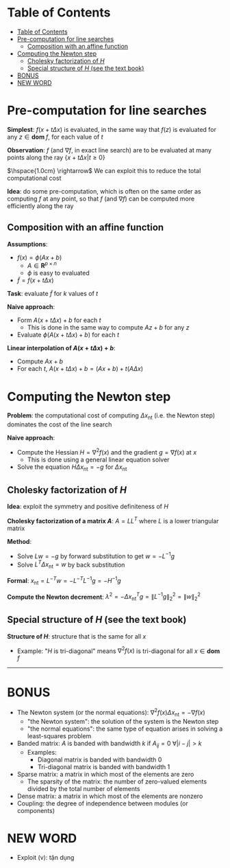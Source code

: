 <!-- TOC titleSize:1 tabSpaces:2 depthFrom:1 depthTo:6 withLinks:1 updateOnSave:1 orderedList:0 skip:0 title:1 charForUnorderedList:* -->
# Table of Contents
- [Table of Contents](#table-of-contents)
- [Pre-computation for line searches](#pre-computation-for-line-searches)
  - [Composition with an affine function](#composition-with-an-affine-function)
- [Computing the Newton step](#computing-the-newton-step)
  - [Cholesky factorization of $H$](#cholesky-factorization-of-h)
  - [Special structure of $H$ (see the text book)](#special-structure-of-h-see-the-text-book)
- [BONUS](#bonus)
- [NEW WORD](#new-word)
<!-- /TOC -->

# Pre-computation for line searches
**Simplest**: $f(x + t \Delta x)$ is evaluated, in the same way that $f(z)$ is evaluated for any $z \in \textbf{dom } f$, for each value of $t$

**Observation**: $f$ (and $\nabla f$, in exact line search) are to be evaluated at many points along the ray $\{x + t \Delta x|t \geq 0\}$

$\hspace{1.0cm} \rightarrow$ We can exploit this to reduce the total computational cost

**Idea**: do some pre-computation, which is often on the same order as computing $f$ at any point, so that $f$ (and $\nabla f$) can be computed more efficiently along the ray

## Composition with an affine function
**Assumptions**:
* $f(x) = \phi(Ax + b)$
  * $A \in \textbf{R}^{p \times n}$
  * $\phi$ is easy to evaluated
* $\tilde{f} = f(x + t \Delta x)$

**Task**: evaluate $\tilde{f}$ for $k$ values of $t$

**Naive approach**:
* Form $A(x + t \Delta x) + b$ for each $t$
  * This is done in the same way to compute $A z + b$ for any $z$
* Evaluate $\phi(A(x + t \Delta x) + b)$ for each $t$

**Linear interpolation of $A(x + t \Delta x) + b$**:
* Compute $A x + b$
* For each $t$, $A(x + t \Delta x) + b = (A x + b) + t (A \Delta x)$

# Computing the Newton step
**Problem**: the computational cost of computing $\Delta x_\text{nt}$ (i.e. the Newton step) dominates the cost of the line search

**Naive approach**:
* Compute the Hessian $H = \nabla^2 f(x)$ and the gradient $g = \nabla f(x)$ at $x$
  * This is done using a general linear equation solver
* Solve the equation $H \Delta x_\text{nt} = -g$ for $\Delta x_\text{nt}$

## Cholesky factorization of $H$
**Idea**: exploit the symmetry and positive definiteness of $H$

**Cholesky factorization of a matrix $A$**: $A = L L^T$ where $L$ is a lower triangular matrix

**Method**:
  * Solve $L w = -g$ by forward substitution to get $w = -L^{-1} g$
  * Solve $L^T \Delta x_\text{nt} = w$ by back substitution

**Formal**: $x_\text{nt} = L^{-T} w = -L^{-T} L^{-1} g = -H^{-1} g$

**Compute the Newton decrement**: $\lambda^2 = -\Delta x_\text{nt}^T g = \|L^{-1} g\|_2^2 = \|w\|_2^2$

## Special structure of $H$ (see the text book)
**Structure of $H$**: structure that is the same for all $x$
* Example: "$H$ is tri-diagonal" means $\nabla^2 f(x)$ is tri-diagonal for all $x \in \textbf{dom } f$

---

# BONUS
* The Newton system (or the normal equations): $\nabla^2 f(x) \Delta x_\text{nt} = -\nabla f(x)$
  * "the Newton system": the solution of the system is the Newton step
  * "the normal equations": the same type of equation arises in solving a least-squares problem
* Banded matrix: $A$ is banded with bandwidth $k$ if $A_{ij} = 0$ $\forall |i-j| > k$
  * Examples: 
    * Diagonal matrix is banded with bandwidth $0$
    * Tri-diagonal matrix is banded with bandwidth $1$
* Sparse matrix: a matrix in which most of the elements are zero
  * The sparsity of the matrix: the number of zero-valued elements divided by the total number of elements
* Dense matrix: a matrix in which most of the elements are nonzero
* Coupling: the degree of independence between modules (or components)

# NEW WORD
* Exploit (v): tận dụng
